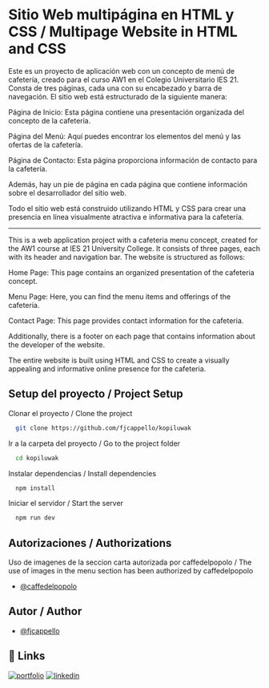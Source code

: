 
# Sitio Web multipágina en HTML y CSS / Multipage Website in HTML and CSS

Este es un proyecto de aplicación web con un concepto de menú de cafetería, creado para el curso AW1 en el Colegio Universitario IES 21. Consta de tres páginas, cada una con su encabezado y barra de navegación. El sitio web está estructurado de la siguiente manera:

Página de Inicio: Esta página contiene una presentación organizada del concepto de la cafetería.

Página del Menú: Aquí puedes encontrar los elementos del menú y las ofertas de la cafetería.

Página de Contacto: Esta página proporciona información de contacto para la cafetería.

Además, hay un pie de página en cada página que contiene información sobre el desarrollador del sitio web.

Todo el sitio web está construido utilizando HTML y CSS para crear una presencia en línea visualmente atractiva e informativa para la cafetería.

- - -

This is a web application project with a cafeteria menu concept, created for the AW1 course at IES 21 University College. It consists of three pages, each with its header and navigation bar. The website is structured as follows:

Home Page: This page contains an organized presentation of the cafeteria concept.

Menu Page: Here, you can find the menu items and offerings of the cafeteria.

Contact Page: This page provides contact information for the cafeteria.

Additionally, there is a footer on each page that contains information about the developer of the website.

The entire website is built using HTML and CSS to create a visually appealing and informative online presence for the cafeteria.


## Setup del proyecto / Project Setup

Clonar el proyecto / Clone the project

```bash
  git clone https://github.com/fjcappello/kopiluwak
```

Ir a la carpeta del proyecto / Go to the project folder

```bash
  cd kopiluwak
```

Instalar dependencias / Install dependencies

```bash
  npm install
```

Iniciar el servidor / Start the server

```bash
  npm run dev
```

## Autorizaciones / Authorizations
Uso de imagenes de la seccion carta autorizada por caffedelpopolo /
The use of images in the menu section has been authorized by caffedelpopolo

- [@caffedelpopolo](https://www.instagram.com/caffedelpopolo/)

## Autor / Author

- [@fjcappello](https://www.github.com/fjcappello)


## 🔗 Links
[![portfolio](https://img.shields.io/badge/my_portfolio-000?style=for-the-badge&logo=ko-fi&logoColor=white)](https://github.com/fjcappello)
[![linkedin](https://img.shields.io/badge/linkedin-0A66C2?style=for-the-badge&logo=linkedin&logoColor=white)](https://www.linkedin.com/in/fjcappello)

